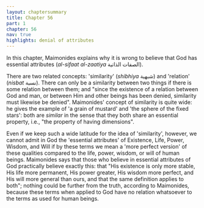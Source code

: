```yaml
---
layout: chaptersummary
title: Chapter 56
part: 1
chapter: 56
nav: true
highlights: denial of attributes
---
```


In this chapter, Maimonides explains why it is wrong to believe that God has essential attributes (_al-sifaat al-zaatiya_ الصفات الذاتية).

There are two related concepts: 'similarity' (_shibhiya_ شبهية) and 'relation' (_nisbat_ نسبة). There can only be a similarity between two things if there is some relation between them; and "since the existence of a relation between God and man, or between Him and other beings has been denied, similarity must likewise be denied". Maimonides' concept of similarity is quite wide: he gives the example of 'a grain of mustard' and 'the sphere of the fixed stars': both are _similar_ in the sense that they both share an essential property, i.e., "the property of having dimensions".

Even if we keep such a wide latitude for the idea of 'similarity', however, we cannot admit in God the 'essential attributes' of Existence, Life, Power, Wisdom, and Will if by these terms we mean a 'more perfect version' of these qualities compared to the life, power, wisdom, or will of human beings. Maimonides says that those who believe in essential attributes of God practically believe exactly this: that "His existence is only more stable, His life more permanent, His power greater, His wisdom more perfect, and His will more general than ours, and that the same definition applies to both"; nothing could be further from the truth, according to Maimonides, because these terms when applied to God have no relation whatsoever to the terms as used for human beings.

